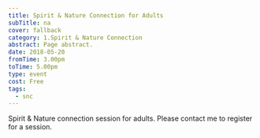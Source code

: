 ```yaml
---
title: Spirit & Nature Connection for Adults
subTitle: na
cover: fallback
category: 1.Spirit & Nature Connection
abstract: Page abstract.
date: 2018-05-20
fromTime: 3.00pm
toTime: 5.00pm
type: event
cost: Free
tags:
  - snc
---
```


Spirit & Nature connection session for adults. Please contact me to register for a session.

